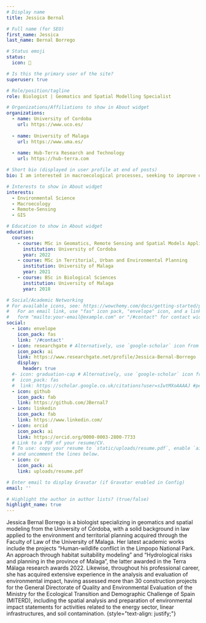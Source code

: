```yaml
---
# Display name
title: Jessica Bernal

# Full name (for SEO)
first_name: Jessica
last_name: Bernal Borrego

# Status emoji
status:
  icon: 🐢

# Is this the primary user of the site?
superuser: true

# Role/position/tagline
role: Biologist | Geomatics and Spatial Modelling Specialist

# Organizations/Affiliations to show in About widget
organizations:
  - name: University of Cordoba
    url: https://www.uco.es/
  
  - name: University of Malaga
    url: https://www.uma.es/
    
  - name: Hub-Terra Research and Technology
    url: https://hub-terra.com

# Short bio (displayed in user profile at end of posts)
bio: I am interested in macroecological processes, seeking to improve our knowledge in habitat suitability distribution modeling, mainly at the taxon level, but in conjunction with communities, ecosystems, and their services.

# Interests to show in About widget
interests:
  - Environmental Science
  - Macroecology
  - Remote-Sensing
  - GIS

# Education to show in About widget
education:
  courses:
    - course: MSc in Geomatics, Remote Sensing and Spatial Models Applied to Forest Management
      institution: University of Cordoba
      year: 2022
    - course: MSc in Territorial, Urban and Environmental Planning
      institution: University of Malaga
      year: 2021
    - course: BSc in Biological Sciences
      institution: University of Malaga
      year: 2018

# Social/Academic Networking
# For available icons, see: https://wowchemy.com/docs/getting-started/page-builder/#icons
#   For an email link, use "fas" icon pack, "envelope" icon, and a link in the
#   form "mailto:your-email@example.com" or "/#contact" for contact widget.
social:
  - icon: envelope
    icon_pack: fas
    link: '/#contact'
  - icon: researchgate # Alternatively, use `google-scholar` icon from `ai` icon pack
    icon_pack: ai
    link: https://www.researchgate.net/profile/Jessica-Bernal-Borrego
    display:
      header: true
  #- icon: graduation-cap # Alternatively, use `google-scholar` icon from `ai` icon pack
  #  icon_pack: fas
  #  link: https://scholar.google.co.uk/citations?user=sIwtMXoAAAAJ #pendiente
  - icon: github
    icon_pack: fab
    link: https://github.com/JBernal7
  - icon: linkedin
    icon_pack: fab
    link: https://www.linkedin.com/
  - icon: orcid
    icon_pack: ai
    link: https://orcid.org/0000-0003-2800-7733
  # Link to a PDF of your resume/CV.
  # To use: copy your resume to `static/uploads/resume.pdf`, enable `ai` icons in `params.yaml`,
  # and uncomment the lines below.
  - icon: cv
    icon_pack: ai
    link: uploads/resume.pdf

# Enter email to display Gravatar (if Gravatar enabled in Config)
email: ''

# Highlight the author in author lists? (true/false)
highlight_name: true
---
```


Jessica Bernal Borrego is a biologist specializing in geomatics and spatial modeling from the University of Córdoba, with a solid background in law applied to the environment and territorial planning acquired through the Faculty of Law of the University of Malaga. Her latest academic works include the projects “Human-wildlife conflict in the Limpopo National Park. An approach through habitat suitability modeling” and “Hydrological risks and planning in the province of Malaga”, the latter awarded in the Terra Málaga research awards 2022. Likewise, throughout his professional career, she has acquired extensive experience in the analysis and evaluation of environmental impact, having assessed more than 30 construction projects for the General Directorate of Quality and Environmental Evaluation of the Ministry for the Ecological Transition and Demographic Challenge of Spain (MITERD), including the spatial analysis and preparation of environmental impact statements for activities related to the energy sector, linear infrastructures, and soil contamination.
{style="text-align: justify;"}
